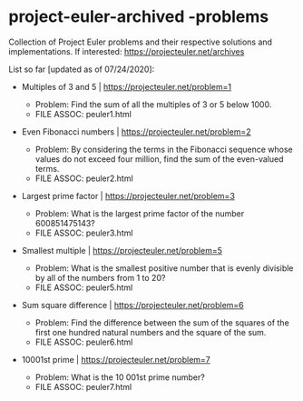 # project-euler-archived -problems
Collection of Project Euler problems and their respective solutions and implementations.
If interested: https://projecteuler.net/archives

List so far [updated as of 07/24/2020]:

- Multiples of 3 and 5 | https://projecteuler.net/problem=1
  - Problem: Find the sum of all the multiples of 3 or 5 below 1000.
  - FILE ASSOC: peuler1.html
  
- Even Fibonacci numbers | https://projecteuler.net/problem=2
  - Problem: By considering the terms in the Fibonacci sequence whose values do not exceed four million, find the sum of the even-valued terms.
  - FILE ASSOC: peuler2.html
  
- Largest prime factor | https://projecteuler.net/problem=3
  - Problem: What is the largest prime factor of the number 600851475143?
  - FILE ASSOC: peuler3.html
  
- Smallest multiple | https://projecteuler.net/problem=5
  - Problem: What is the smallest positive number that is evenly divisible by all of the numbers from 1 to 20?
  - FILE ASSOC: peuler5.html
  
- Sum square difference | https://projecteuler.net/problem=6
  - Problem: Find the difference between the sum of the squares of the first one hundred natural numbers and the square of the sum.
  - FILE ASSOC: peuler6.html
  
- 10001st prime | https://projecteuler.net/problem=7
  - Problem: What is the 10 001st prime number?
  - FILE ASSOC: peuler7.html
